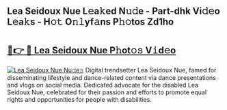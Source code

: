 ## Lea Seidoux Nue L𝚎a𝚔ed N𝚞𝚍e - Part-dhk Vi𝚍𝚎o L𝚎a𝚔s - H𝚘𝚝 O𝚗𝚕yf𝚊ns P𝚑𝚘tos Zd1ho

# <h2><a href="http://kfcctrg.oniu.top/?m=Lea+Seidoux+Nue">🔗👉 🔴 Lea Seidoux Nue P𝚑ot𝚘𝚜 V𝚒d𝚎o</a></h2>

[![Lea Seidoux Nue Nu𝚍e𝚜](https://i.imgur.com/0qMVB7G.gif)](http://kfcctrg.oniu.top/?m=Lea+Seidoux+Nue)
Digital trendsetter Lea Seidoux Nue, famed for disseminating lifestyle and dance-related content via dance presentations and vlogs on social media. Dedicated advocate for the disabled Lea Seidoux Nue, celebrated for their passion and efforts to promote equal rights and opportunities for people with disabilities.  
